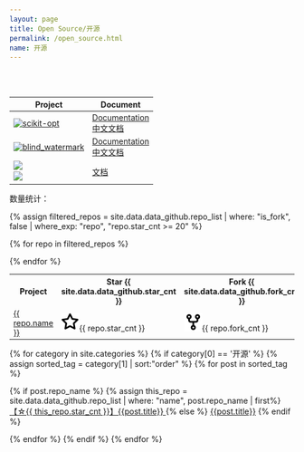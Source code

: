 ```yaml
---
layout: page
title: Open Source/开源
permalink: /open_source.html
name: 开源
---
```


<div id="sidebar_type" class="open_source"></div>
<br>
<object data="/pages/trophy.svg" style="width: 100%;max-width: 550px;"></object>
<br>


| Project | Document |
|---------|----------|
| [![scikit-opt](https://www.guofei.site/public/icon/scikit-opt.svg)](https://github.com/guofei9987/scikit-opt)| [Documentation](https://www.guofei.site/os/sko_en.html) <br> [中文文档](https://www.guofei.site/os/sko_zh.html) |
| [![blind_watermark](https://www.guofei.site/public/icon/blind_watermark.svg)](https://github.com/guofei9987/blind_watermark) | [Documentation](https://www.guofei.site/os/bw_en.html) <br> [中文文档](https://www.guofei.site/os/bw_zh.html)
| [![](https://www.guofei.site/public/icon/hidden_watermark.svg)](https://github.com/guofei9987/hidden_watermark)  <br> [![](https://www.guofei.site/public/icon/text_blind_watermark.svg)](https://github.com/guofei9987/text_blind_watermark)| [文档](https://www.guofei.site/os/text_wm.html) |








数量统计：

<table>
<tr>
  <th>Project</th>
  <th>Star {{ site.data.data_github.star_cnt }}</th>
  <th>Fork {{ site.data.data_github.fork_cnt }}</th>
  <th>description</th>
</tr>

{% assign filtered_repos = site.data.data_github.repo_list | where: "is_fork", false | where_exp: "repo", "repo.star_cnt >= 20" %}


{% for repo in filtered_repos %}
<tr>
  <td><a href="{{ repo.url }}">{{ repo.name }}</a></td>
  <td><img class="icon" src="/public/logo/star.svg">{{ repo.star_cnt }}</td>
  <td><img class="icon" src="/public/logo/fork.svg">{{ repo.fork_cnt }}</td>
  <td>{{ repo.description }}</td>
</tr>
{% endfor %}
</table>




{% for category in site.categories %}
{% if category[0] == '开源' %}
{% assign sorted_tag = category[1] | sort:"order" %}
{% for post in sorted_tag %}

{% if post.repo_name %}
    {% assign this_repo = site.data.data_github.repo_list | where: "name", post.repo_name | first%}
<a href="{{ post.url }}">【☆{{ this_repo.star_cnt }}】{{post.title}} </a>
{% else %}
<a href="{{ post.url }}">{{post.title}}</a>
{% endif %}

{% endfor %}
{% endif %}
{% endfor %}
